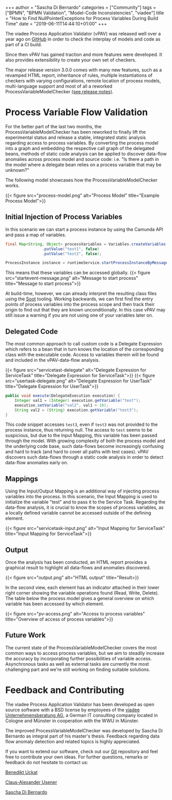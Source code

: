 +++
author = "Sascha Di Bernardo"
categories = ["Community"]
tags = ["BPMN", "BPMN Validation", "Model-Code Inconsistencies", "viadee"]
title = "How to Find NullPointerExceptions for Process Variables During Build Time"
date = "2019-06-11T14:44:10+01:00"
+++


The viadee Process Application Validator (vPAV) was released well over a year ago on [GitHub](https://github.com/viadee/vPAV) in order to check the interplay of models and code as part of a CI build.

Since then vPAV has gained traction and more features were developed. It also provides extensibility to create your own set of checkers.

The major release version 3.0.0 comes with many new features, such as a revamped HTML report, inheritance of rules, multiple instantiations of checkers with varying configurations, remote location of process models, multi-language support and most of all a reworked ProcessVariableModelChecker [(see release notes)](https://github.com/viadee/vPAV/blob/master/docs/ReleaseNotes.md).

# Process Variable Flow Validation
For the better part of the last two months, the ProcessVariableModelChecker has been reworked to finally lift the experimental status and release a stable, integrated static analysis regarding access to process variables. By converting the process model into a graph and embedding the respective call graph of the delegated beans, methods of static code analysis can be applied to discover data-flow anomalies across process model and source code: i.e. "Is there a path in the model where a delegate bean relies on a process variable that may be unknown?"

The following model showcases how the ProcessVariableModelChecker works.

{{< figure src="process-model.png" alt="Process Model" title="Example Process Model">}}

## Initial Injection of Process Variables
In this scenario we can start a process instance by using the Camunda API and pass a map of variables.

```java
final Map<String, Object> processVariables = Variables.createVariables()
                .putValue("test1", false)
                .putValue("test2", false);

ProcessInstance instance = runtimeService.startProcessInstanceByMessage("initMessage", processVariables);
```
This means that these variables can be accessed globally.
{{< figure src="startevent-message.png" alt="Message to start process" title="Message to start process">}}

At build-time, however, we can already interpret the resulting class files using the [Soot](https://github.com/Sable/soot) tooling. Working backwards, we can first find the entry points of process variables into the process scope and then track their origin to find out that they are known unconditionally. In this case vPAV may still issue a warning if you are not using one of your variables later on.

## Delegated Code
The most common approach to call custom code is a Delegate Expression which refers to a bean that in turn knows the location of the corresponding class with the executable code. Access to variables therein will be found and included in the vPAV-data-flow analysis.

{{< figure src="servicetast-delegate" alt="Delegate Expression for ServiceTask" title="Delegate Expression for ServiceTask">}}
{{< figure src="usertask-delegate.png" alt="Delegate Expression for UserTask" title="Delegate Expression for UserTask">}}
```java
public void execute(DelegateExecution execution) {
    Integer val1 = (Integer) execution.getVariable("test");
    execution.setVariable("val2", val1 + 10);
    String val2 = (String) execution.getVariable("test3");
}
```
This code snippet accesses ```test3```, even if ```test3``` was not provided to the process instance, thus returning null. The access to ```test``` seems to be suspicious, but due to the Input Mapping, this variable has been passed through the model. With growing complexity of both the process model and the underlying code base, such data-flows become increasingly confusing and hard to track (and hard to cover all paths with test cases). vPAV discovers such data-flows through a static code analysis in order to detect data-flow anomalies early on.

## Mappings
Using the Input/Output Mapping is an additional way of injecting process variables into the process. In this scenario, the Input Mapping is used to initialize the variable "test" and to pass it to the Service Task. Regarding the data-flow analysis, it is crucial to know the scopes of process variables, as a locally defined variable cannot be accessed outside of the defining element.

{{< figure src="servicetask-input.png" alt="Input Mapping for ServiceTask" title="Input Mapping for ServiceTask">}}

## Output
Once the analysis has been conducted, an HTML report provides a graphical result to highlight all data-flows and anomalies discovered. 

{{< figure src="output.png" alt="HTML output" title="Result>}}

In the second view, each element has an indicator attached in their lower right corner showing the variable operations found (Read, Write, Delete). The table below the process model gives a general overview on which variable has been accessed by which element.

{{< figure src="pv-access.png" alt="Access to process variables" title="Overview of access of process variables">}}

## Future Work
The current state of the ProcessVariableModelChecker covers the most common ways to access process variables, but we aim to steadily increase the accuracy by incorporating further possibilities of variable access. Asynchronous tasks as well as external tasks are currently the most challenging part and we're still working on finding suitable solutions.

# Feedback and Contributing
The viadee Process Application Validator has been developed as open source software with a BSD license by employees of the [viadee Unternehmensberatung AG](https://www.viadee.de/), a German IT consulting company located in Cologne and Münster in cooperation with the WWU in Münster.

The improved ProcessVariableModelChecker was developed by Sascha Di Bernardo as integral part of his master's thesis. Feedback regarding data flow anomaly detection and related topics is highly appreciated.

If you want to extend our software, check out our [Git](https://github.com/viadee/vPAV) repository and feel free to contribute your own ideas. For further 
questions, remarks or feedback do not hesitate to contact us:

[Benedikt Uckat](mailto:Benedikt.Uckat@viadee.de)

[Claus-Alexander Usener](mailto:Claus-Alexander.Usener@viadee.de)

[Sascha Di Bernardo](mailto:Sascha.Dibernardo@viadee.de)

